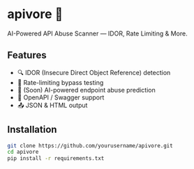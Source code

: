 # apivore 🐊

AI-Powered API Abuse Scanner — IDOR, Rate Limiting & More.

## Features
- 🔍 IDOR (Insecure Direct Object Reference) detection
- 🔁 Rate-limiting bypass testing
- 🧠 (Soon) AI-powered endpoint abuse prediction
- 📄 OpenAPI / Swagger support
- 📤 JSON & HTML output

## Installation

```bash
git clone https://github.com/yourusername/apivore.git
cd apivore
pip install -r requirements.txt
